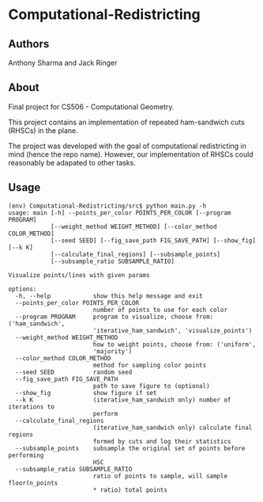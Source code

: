 # Computational-Redistricting
## Authors
Anthony Sharma and Jack Ringer

## About
Final project for CS506 - Computational Geometry.

This project contains an implementation of repeated ham-sandwich cuts (RHSCs) in the plane. 

The project was developed with the goal of computational redistricting in mind (hence the repo name). However, our implementation of RHSCs could reasonably be adapated to other tasks.

## Usage
```
(env) Computational-Redistricting/src$ python main.py -h
usage: main [-h] --points_per_color POINTS_PER_COLOR [--program PROGRAM]
            [--weight_method WEIGHT_METHOD] [--color_method COLOR_METHOD]
            [--seed SEED] [--fig_save_path FIG_SAVE_PATH] [--show_fig] [--k K]
            [--calculate_final_regions] [--subsample_points]
            [--subsample_ratio SUBSAMPLE_RATIO]

Visualize points/lines with given params

options:
  -h, --help            show this help message and exit
  --points_per_color POINTS_PER_COLOR
                        number of points to use for each color
  --program PROGRAM     program to visualize, choose from: ('ham_sandwich',
                        'iterative_ham_sandwich', 'visualize_points')
  --weight_method WEIGHT_METHOD
                        how to weight points, choose from: ('uniform',
                        'majority')
  --color_method COLOR_METHOD
                        method for sampling color points
  --seed SEED           random seed
  --fig_save_path FIG_SAVE_PATH
                        path to save figure to (optional)
  --show_fig            show figure if set
  --k K                 (iterative_ham_sandwich only) number of iterations to
                        perform
  --calculate_final_regions
                        (iterative_ham_sandwich only) calculate final regions
                        formed by cuts and log their statistics
  --subsample_points    subsample the original set of points before performing
                        HSC
  --subsample_ratio SUBSAMPLE_RATIO
                        ratio of points to sample, will sample floor(n_points
                        * ratio) total points
```